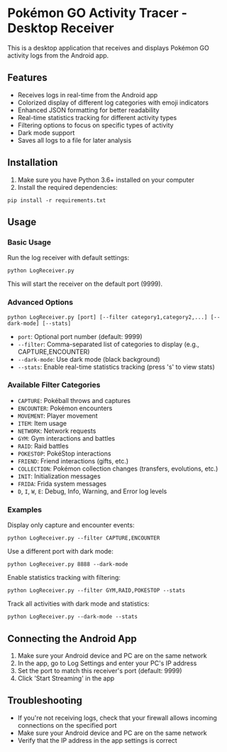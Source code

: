 # Pokémon GO Activity Tracer - Desktop Receiver

This is a desktop application that receives and displays Pokémon GO activity logs from the Android app.

## Features

- Receives logs in real-time from the Android app
- Colorized display of different log categories with emoji indicators
- Enhanced JSON formatting for better readability
- Real-time statistics tracking for different activity types
- Filtering options to focus on specific types of activity
- Dark mode support
- Saves all logs to a file for later analysis

## Installation

1. Make sure you have Python 3.6+ installed on your computer
2. Install the required dependencies:

```
pip install -r requirements.txt
```

## Usage

### Basic Usage

Run the log receiver with default settings:

```
python LogReceiver.py
```

This will start the receiver on the default port (9999).

### Advanced Options

```
python LogReceiver.py [port] [--filter category1,category2,...] [--dark-mode] [--stats]
```

- `port`: Optional port number (default: 9999)
- `--filter`: Comma-separated list of categories to display (e.g., CAPTURE,ENCOUNTER)
- `--dark-mode`: Use dark mode (black background)
- `--stats`: Enable real-time statistics tracking (press 's' to view stats)

### Available Filter Categories

- `CAPTURE`: Pokéball throws and captures
- `ENCOUNTER`: Pokémon encounters
- `MOVEMENT`: Player movement
- `ITEM`: Item usage
- `NETWORK`: Network requests
- `GYM`: Gym interactions and battles
- `RAID`: Raid battles
- `POKESTOP`: PokéStop interactions
- `FRIEND`: Friend interactions (gifts, etc.)
- `COLLECTION`: Pokémon collection changes (transfers, evolutions, etc.)
- `INIT`: Initialization messages
- `FRIDA`: Frida system messages
- `D`, `I`, `W`, `E`: Debug, Info, Warning, and Error log levels

### Examples

Display only capture and encounter events:
```
python LogReceiver.py --filter CAPTURE,ENCOUNTER
```

Use a different port with dark mode:
```
python LogReceiver.py 8888 --dark-mode
```

Enable statistics tracking with filtering:
```
python LogReceiver.py --filter GYM,RAID,POKESTOP --stats
```

Track all activities with dark mode and statistics:
```
python LogReceiver.py --dark-mode --stats
```

## Connecting the Android App

1. Make sure your Android device and PC are on the same network
2. In the app, go to Log Settings and enter your PC's IP address
3. Set the port to match this receiver's port (default: 9999)
4. Click 'Start Streaming' in the app

## Troubleshooting

- If you're not receiving logs, check that your firewall allows incoming connections on the specified port
- Make sure your Android device and PC are on the same network
- Verify that the IP address in the app settings is correct
